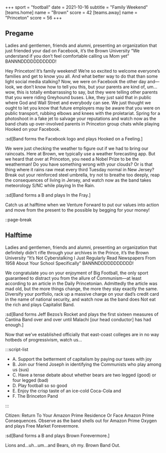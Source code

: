 +++
sport = "football"
date = 2021-10-16
subtitle = "Family Weekend"
[teams.home]
name = "Brown"
score = 42
[teams.away]
name = "Princeton"
score = 56
+++

## Pregame

Ladies and gentlemen, friends and alumni, presenting an organization that just friended your dad on Facebook, it’s the Brown University “We understand if you don’t feel comfortable calling us Mom yet” BANNNDDDDDDDDDDD!

Hey Princeton! It’s family weekend! We’re so excited to welcome everyone’s families and get to know you all. And what better way to do that than some light social media stalking? Now, we were on Facebook the other day and—look, we don’t know how to tell you this, but your parents are kind of, um… wow, this is totally embarrassing to say, but they were telling other parents that you were riding Greyhound buses. Like, they just said that in public where God and Wall Street and everybody can see. We just thought we ought to let you know that future employers may be aware that you were on public transport, rubbing elbows and knees with the proletariat. Spring for a photoshoot in a fake jet to salvage your reputations and watch now as the band chats up over-involved parents in Princeton group chats while playing Hooked on your Facebook.

:sd[Band forms the Facebook logo and plays Hooked on a Feeling.]

We were just checking the weather to figure out if we had to bring our raincoats. Here at Brown, we typically use a weather forecasting app. But we heard that over at Princeton, you need a Nobel Prize to be the weatherman! Do you have something wrong with your clouds? Or is that thing where it rains raw meat every third Tuesday normal in New Jersey? Break out your reinforced steel umbrella, try not to breathe too deeply, reap the consequences of living in Jersey, and watch now as the band takes meteorology S/NC while playing In the Rain.

:sd[Band forms a B and plays In the Fray.]

Catch us at halftime when we Venture Forward to put our values into action and move from the present to the possible by begging for your money!

::page-break

## Halftime

Ladies and gentlemen, friends and alumni, presenting an organization that definitely didn’t rifle through your archives in the Prince, it’s the Brown University “It’s Not Cyberstalking I Just Regularly Read Newspapers From 1958 About Your School Specifically” BANNNDDDDDDDDDDD!

We congratulate you on your enjoyment of Big Football, the only sport guaranteed to distract you from the allure of Communism—at least according to an article in the Daily Princetonian. Admittedly the article was mad old, but the more things change, the more they stay exactly the same. Diversify your portfolio, rack up a massive charge on your dad’s credit card in the name of national security, and watch now as the band does Not eat the rich and plays Capitalist Band.

:sd[Band forms Jeff Bezos’s Rocket and plays the first sixteen measures of Cantina Band over and over until Malachi [our head conductor] has had enough.]

Now that we’ve established officially that east-coast colleges are in no way hotbeds of progressivism, watch us…

:::script-list

- A. Support the betterment of capitalism by paying our taxes with joy
- B. Join our friend Joseph in identifying the Communists who play among us (sus)
- C. Have a tense debate about whether bears are two legged (good) or four legged (bad)
- D. Play football so so good
- E. Enjoy the crisp taste of an ice-cold Coca-Cola and
- F. The Brinceton Pand

:::

Citizen: Return To Your Amazon Prime Residence Or Face Amazon Prime Consequences. Observe as the band shells out for Amazon Prime Oxygen and plays Free Market Forevermore.

:sd[Band forms a B and plays Brown Forevermore.]

Lions and...uh...um...and Bears, oh my. Brown Band Out.
